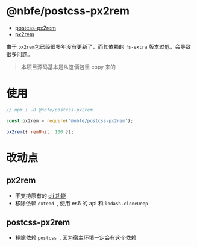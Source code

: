 # @nbfe/postcss-px2rem

-   [postcss-px2rem](https://www.npmjs.com/package/postcss-px2rem)
-   [px2rem](https://www.npmjs.com/package/px2rem)

由于 `px2rem`包已经很多年没有更新了，而其依赖的 `fs-extra` 版本过低，会导致很多问题。

> 本项目源码基本是从这俩包里 copy 来的

# 使用

```javascript
// npm i -D @nbfe/postcss-px2rem

const px2rem = require('@nbfe/postcss-px2rem');

px2rem({ remUnit: 100 });
```

# 改动点

## px2rem

-   不支持原有的 [cli 功能](https://github.com/songsiqi/px2rem/blob/master/bin/px2rem.js)
-   移除依赖 `extend `, 使用 es6 的 api 和 `lodash.cloneDeep`

## postcss-px2rem

-   移除依赖 `postcss `, 因为宿主环境一定会有这个依赖
